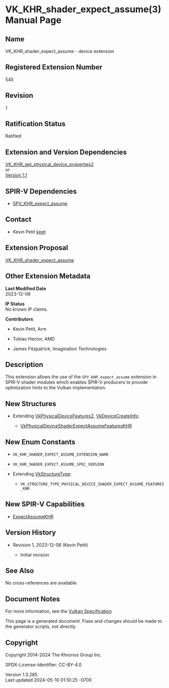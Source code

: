 # VK_KHR_shader_expect_assume(3) Manual Page

## Name

VK_KHR_shader_expect_assume - device extension



## <a href="#_registered_extension_number" class="anchor"></a>Registered Extension Number

545

## <a href="#_revision" class="anchor"></a>Revision

1

## <a href="#_ratification_status" class="anchor"></a>Ratification Status

Ratified

## <a href="#_extension_and_version_dependencies" class="anchor"></a>Extension and Version Dependencies

[VK_KHR_get_physical_device_properties2](https://registry.khronos.org/vulkan/specs/1.3-extensions/man/html/VK_KHR_get_physical_device_properties2.html)  
or  
[Version 1.1](#versions-1.1)  

## <a href="#_spir_v_dependencies" class="anchor"></a>SPIR-V Dependencies

- [SPV_KHR_expect_assume](https://htmlpreview.github.io/?https://github.com/KhronosGroup/SPIRV-Registry/blob/main/extensions/KHR/SPV_KHR_expect_assume.html)

## <a href="#_contact" class="anchor"></a>Contact

- Kevin Petit <a
  href="https://github.com/KhronosGroup/Vulkan-Docs/issues/new?body=%5BVK_KHR_shader_expect_assume%5D%20@kpet%0A*Here%20describe%20the%20issue%20or%20question%20you%20have%20about%20the%20VK_KHR_shader_expect_assume%20extension*"
  target="_blank" rel="nofollow noopener"><em></em>kpet</a>

## <a href="#_extension_proposal" class="anchor"></a>Extension Proposal

[VK_KHR_shader_expect_assume](https://github.com/KhronosGroup/Vulkan-Docs/tree/main/proposals/VK_KHR_shader_expect_assume.adoc)

## <a href="#_other_extension_metadata" class="anchor"></a>Other Extension Metadata

**Last Modified Date**  
2023-12-06

**IP Status**  
No known IP claims.

**Contributors**  
- Kevin Petit, Arm

- Tobias Hector, AMD

- James Fitzpatrick, Imagination Technologies

## <a href="#_description" class="anchor"></a>Description

This extension allows the use of the `SPV_KHR_expect_assume` extension
in SPIR-V shader modules which enables SPIR-V producers to provide
optimization hints to the Vulkan implementation.

## <a href="#_new_structures" class="anchor"></a>New Structures

- Extending [VkPhysicalDeviceFeatures2](https://registry.khronos.org/vulkan/specs/1.3-extensions/man/html/VkPhysicalDeviceFeatures2.html),
  [VkDeviceCreateInfo](https://registry.khronos.org/vulkan/specs/1.3-extensions/man/html/VkDeviceCreateInfo.html):

  - [VkPhysicalDeviceShaderExpectAssumeFeaturesKHR](https://registry.khronos.org/vulkan/specs/1.3-extensions/man/html/VkPhysicalDeviceShaderExpectAssumeFeaturesKHR.html)

## <a href="#_new_enum_constants" class="anchor"></a>New Enum Constants

- `VK_KHR_SHADER_EXPECT_ASSUME_EXTENSION_NAME`

- `VK_KHR_SHADER_EXPECT_ASSUME_SPEC_VERSION`

- Extending [VkStructureType](https://registry.khronos.org/vulkan/specs/1.3-extensions/man/html/VkStructureType.html):

  - `VK_STRUCTURE_TYPE_PHYSICAL_DEVICE_SHADER_EXPECT_ASSUME_FEATURES_KHR`

## <a href="#_new_spir_v_capabilities" class="anchor"></a>New SPIR-V Capabilities

- <a
  href="https://registry.khronos.org/vulkan/specs/1.3-extensions/html/vkspec.html#spirvenv-capabilities-table-ExpectAssumeKHR"
  target="_blank" rel="noopener">ExpectAssumeKHR</a>

## <a href="#_version_history" class="anchor"></a>Version History

- Revision 1, 2023-12-06 (Kevin Petit)

  - Initial revision

## <a href="#_see_also" class="anchor"></a>See Also

No cross-references are available

## <a href="#_document_notes" class="anchor"></a>Document Notes

For more information, see the <a
href="https://registry.khronos.org/vulkan/specs/1.3-extensions/html/vkspec.html#VK_KHR_shader_expect_assume"
target="_blank" rel="noopener">Vulkan Specification</a>

This page is a generated document. Fixes and changes should be made to
the generator scripts, not directly.

## <a href="#_copyright" class="anchor"></a>Copyright

Copyright 2014-2024 The Khronos Group Inc.

SPDX-License-Identifier: CC-BY-4.0

Version 1.3.285  
Last updated 2024-05-10 01:10:25 -0700

